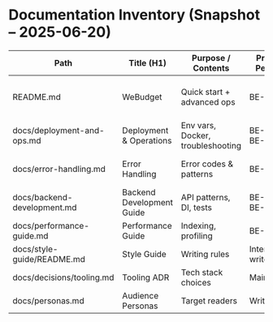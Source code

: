 # Documentation Inventory (Snapshot – 2025-06-20)

| Path | Title (H1) | Purpose / Contents | Primary Persona | Notes |
|------|------------|-------------------|-----------------|-------|
| README.md | WeBudget | Quick start + advanced ops | BE-New | Duplicates Deployment Guide sections |
| docs/deployment-and-ops.md | Deployment & Operations | Env vars, Docker, troubleshooting | BE-New / BE-Ops | Needs de-duplication |
| docs/error-handling.md | Error Handling | Error codes & patterns | BE-Maint | Duplicate fragments elsewhere |
| docs/backend-development.md | Backend Development Guide | API patterns, DI, tests | BE-New / BE-Maint | Draft |
| docs/performance-guide.md | Performance Guide | Indexing, profiling | BE-Maint | Draft |
| docs/style-guide/README.md | Style Guide | Writing rules | Internal writers | Added Phase 0 |
| docs/decisions/tooling.md | Tooling ADR | Tech stack choices | Maintainers | Added Phase 0 |
| docs/personas.md | Audience Personas | Target readers | Writers | Added Phase 0 |
<!-- Add more rows as new files appear -->